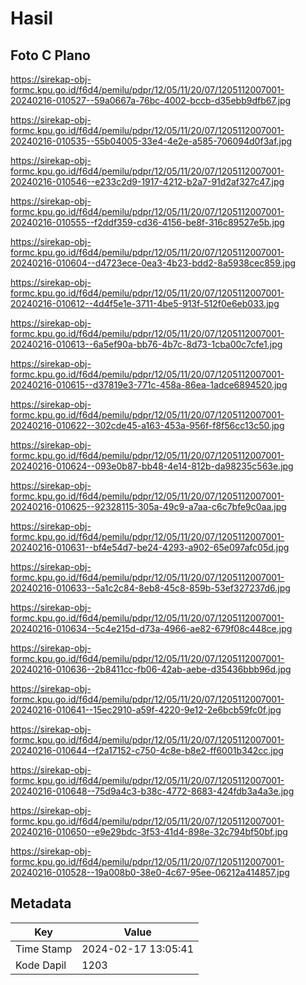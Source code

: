 # Hasil

## Foto C Plano

https://sirekap-obj-formc.kpu.go.id/f6d4/pemilu/pdpr/12/05/11/20/07/1205112007001-20240216-010527--59a0667a-76bc-4002-bccb-d35ebb9dfb67.jpg

https://sirekap-obj-formc.kpu.go.id/f6d4/pemilu/pdpr/12/05/11/20/07/1205112007001-20240216-010535--55b04005-33e4-4e2e-a585-706094d0f3af.jpg

https://sirekap-obj-formc.kpu.go.id/f6d4/pemilu/pdpr/12/05/11/20/07/1205112007001-20240216-010546--e233c2d9-1917-4212-b2a7-91d2af327c47.jpg

https://sirekap-obj-formc.kpu.go.id/f6d4/pemilu/pdpr/12/05/11/20/07/1205112007001-20240216-010555--f2ddf359-cd36-4156-be8f-316c89527e5b.jpg

https://sirekap-obj-formc.kpu.go.id/f6d4/pemilu/pdpr/12/05/11/20/07/1205112007001-20240216-010604--d4723ece-0ea3-4b23-bdd2-8a5938cec859.jpg

https://sirekap-obj-formc.kpu.go.id/f6d4/pemilu/pdpr/12/05/11/20/07/1205112007001-20240216-010612--4d4f5e1e-3711-4be5-913f-512f0e6eb033.jpg

https://sirekap-obj-formc.kpu.go.id/f6d4/pemilu/pdpr/12/05/11/20/07/1205112007001-20240216-010613--6a5ef90a-bb76-4b7c-8d73-1cba00c7cfe1.jpg

https://sirekap-obj-formc.kpu.go.id/f6d4/pemilu/pdpr/12/05/11/20/07/1205112007001-20240216-010615--d37819e3-771c-458a-86ea-1adce6894520.jpg

https://sirekap-obj-formc.kpu.go.id/f6d4/pemilu/pdpr/12/05/11/20/07/1205112007001-20240216-010622--302cde45-a163-453a-956f-f8f56cc13c50.jpg

https://sirekap-obj-formc.kpu.go.id/f6d4/pemilu/pdpr/12/05/11/20/07/1205112007001-20240216-010624--093e0b87-bb48-4e14-812b-da98235c563e.jpg

https://sirekap-obj-formc.kpu.go.id/f6d4/pemilu/pdpr/12/05/11/20/07/1205112007001-20240216-010625--92328115-305a-49c9-a7aa-c6c7bfe9c0aa.jpg

https://sirekap-obj-formc.kpu.go.id/f6d4/pemilu/pdpr/12/05/11/20/07/1205112007001-20240216-010631--bf4e54d7-be24-4293-a902-65e097afc05d.jpg

https://sirekap-obj-formc.kpu.go.id/f6d4/pemilu/pdpr/12/05/11/20/07/1205112007001-20240216-010633--5a1c2c84-8eb8-45c8-859b-53ef327237d6.jpg

https://sirekap-obj-formc.kpu.go.id/f6d4/pemilu/pdpr/12/05/11/20/07/1205112007001-20240216-010634--5c4e215d-d73a-4966-ae82-679f08c448ce.jpg

https://sirekap-obj-formc.kpu.go.id/f6d4/pemilu/pdpr/12/05/11/20/07/1205112007001-20240216-010636--2b8411cc-fb06-42ab-aebe-d35436bbb96d.jpg

https://sirekap-obj-formc.kpu.go.id/f6d4/pemilu/pdpr/12/05/11/20/07/1205112007001-20240216-010641--15ec2910-a59f-4220-9e12-2e6bcb59fc0f.jpg

https://sirekap-obj-formc.kpu.go.id/f6d4/pemilu/pdpr/12/05/11/20/07/1205112007001-20240216-010644--f2a17152-c750-4c8e-b8e2-ff6001b342cc.jpg

https://sirekap-obj-formc.kpu.go.id/f6d4/pemilu/pdpr/12/05/11/20/07/1205112007001-20240216-010648--75d9a4c3-b38c-4772-8683-424fdb3a4a3e.jpg

https://sirekap-obj-formc.kpu.go.id/f6d4/pemilu/pdpr/12/05/11/20/07/1205112007001-20240216-010650--e9e29bdc-3f53-41d4-898e-32c794bf50bf.jpg

https://sirekap-obj-formc.kpu.go.id/f6d4/pemilu/pdpr/12/05/11/20/07/1205112007001-20240216-010528--19a008b0-38e0-4c67-95ee-06212a414857.jpg


## Metadata

| Key        | Value               |
| ---------- | ------------------- |
| Time Stamp | 2024-02-17 13:05:41 |
| Kode Dapil | 1203                |



